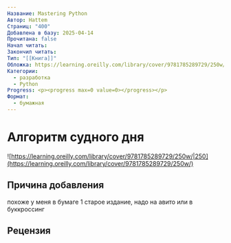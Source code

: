 ```yaml
---
Название: Mastering Python
Автор: Hattem
Страниц: "400"
Добавлена в базу: 2025-04-14
Прочитана: false
Начал читать: 
Закончил читать: 
Тип: "[[Книга]]"
Обложка: https://learning.oreilly.com/library/cover/9781785289729/250w/
Категории:
  - разработка
  - Python
Progress: <p><progress max=0 value=0></progress></p>
Формат:
  - бумажная
---
```

# Алгоритм судного дня

![https://learning.oreilly.com/library/cover/9781785289729/250w/|250](https://learning.oreilly.com/library/cover/9781785289729/250w/)

## Причина добавления

похоже у меня в бумаге 1 старое издание, надо на авито или в буккроссинг

## Рецензия